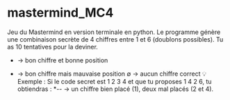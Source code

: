# mastermind_MC4
Jeu du Mastermind en version terminale en python.
Le programme génère une combinaison secrète de 4 chiffres entre 1 et 6 (doublons possibles).
Tu as 10 tentatives pour la deviner.
* → bon chiffre et bonne position
- → bon chiffre mais mauvaise position
∅ → aucun chiffre correct
💡 Exemple :
Si le code secret est 1 2 3 4 et que tu proposes 1 4 2 6, tu obtiendras : *-- → un chiffre bien placé (1), deux mal placés (2 et 4).
